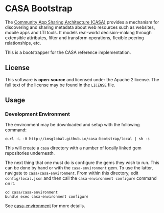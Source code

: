 # CASA Bootstrap

The [Community App Sharing Architecture (CASA)](http://imsglobal.github.io/casa) provides a mechanism for
discovering and sharing metadata about web resources such as websites, mobile
apps and LTI tools. It models real-world decision-making through extensible
attributes, filter and transform operations, flexible peering relationships,
etc.

This is a bootstrapper for the CASA reference implementation.

## License

This software is **open-source** and licensed under the Apache 2 license.
The full text of the license may be found in the `LICENSE` file.

## Usage

### Development Environment

The environment may be downloaded and setup with the following command:

```
curl -L -0 http://imsglobal.github.io/casa-bootstrap/local | sh -s
```

This will create a `casa` directory with a number of locally linked gem repositories underneath.

The next thing that one must do is configure the gems they wish to run. This can be done by hand or with the `casa-environment` gem. To use the latter, navigate to `casa/casa-environment`. From within this directory, edit `config/local.json` and then call the `casa-environment configure` command on it.

```
cd casa/casa-environment
bundle exec casa-environment configure
```

See [casa-environment](https://github.com/IMSGlobal/casa-environment) for more details.
